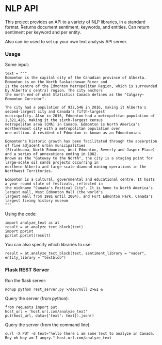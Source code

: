 # NLP API #

This project provides an API to a variety of NLP libraries, in a standard format. Returns document sentiment, keywords, and entities. Can return sentiment per keyword and per entity.

Also can be used to set up your own text analysis API server.

### Usage ###

Some input:

    text = """
    Edmonton is the capital city of the Canadian province of Alberta. Edmonton is on the North Saskatchewan River and
    is the centre of the Edmonton Metropolitan Region, which is surrounded by Alberta's central region. The city anchors
    the north end of what Statistics Canada defines as the "Calgary–Edmonton Corridor".

    The city had a population of 932,546 in 2016, making it Alberta's second-largest city and Canada's fifth-largest
    municipality. Also in 2016, Edmonton had a metropolitan population of 1,321,426, making it the sixth-largest census
    metropolitan area (CMA) in Canada. Edmonton is North America's northernmost city with a metropolitan population over
    one million. A resident of Edmonton is known as an Edmontonian.

    Edmonton's historic growth has been facilitated through the absorption of five adjacent urban municipalities
    (Strathcona, North Edmonton, West Edmonton, Beverly and Jasper Place) and a series of annexations ending in 1982.
    Known as the "Gateway to the North", the city is a staging point for large-scale oil sands projects occurring in
    northern Alberta and large-scale diamond mining operations in the Northwest Territories.

    Edmonton is a cultural, governmental and educational centre. It hosts a year-round slate of festivals, reflected in
    the nickname "Canada's Festival City". It is home to North America's largest mall, West Edmonton Mall (the world's
    largest mall from 1981 until 2004), and Fort Edmonton Park, Canada's largest living history museum
    """

Using the code:

    import analyze_text as at
    result = at.analyze_text_block(text)
    import pprint
    pprint.pprint(result)

You can also specify which libraries to use:

    result = at.analyze_text_block(text, sentiment_library = "vader", entity_library = "textblob")

### Flask REST Server ###

Run the flask server:

    nohup python rest_server.py >/dev/null 2>&1 &

Query the server (from python):

    from requests import put
    host_url = 'host.url.com/analyze_text'
    put(host_url, data={'text': text}).json()

Query the server (from the command line):

    curl -X PUT -d text="hello there i am some text to analyze in Canada. Boy oh boy am I angry." host.url.com/analyze_text
